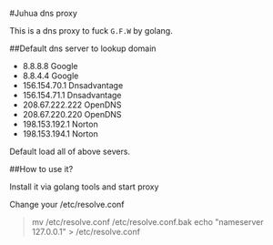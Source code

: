#Juhua dns proxy

This is a dns proxy to fuck `G.F.W` by golang.

##Default dns server to lookup domain

- 8.8.8.8 Google
- 8.8.4.4 Google
- 156.154.70.1 Dnsadvantage
- 156.154.71.1 Dnsadvantage
- 208.67.222.222 OpenDNS
- 208.67.220.220 OpenDNS
- 198.153.192.1 Norton
- 198.153.194.1 Norton

Default load all of above severs.

##How to use it?

Install it via golang tools and start proxy

Change your /etc/resolve.conf

> mv /etc/resolve.conf /etc/resolve.conf.bak
> echo "nameserver 127.0.0.1" > /etc/resolve.conf

